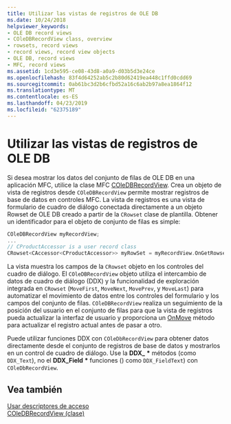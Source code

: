 ```yaml
---
title: Utilizar las vistas de registros de OLE DB
ms.date: 10/24/2018
helpviewer_keywords:
- OLE DB record views
- COleDBRecordView class, overview
- rowsets, record views
- record views, record view objects
- OLE DB, record views
- MFC, record views
ms.assetid: 1cd3e595-ce08-43d8-a0a9-d03b5d3e24ce
ms.openlocfilehash: 83f4d64252ab5c2b80d62419ea448c1ffd0cdd69
ms.sourcegitcommit: 0ab61bc3d2b6cfbd52a16c6ab2b97a8ea1864f12
ms.translationtype: MT
ms.contentlocale: es-ES
ms.lasthandoff: 04/23/2019
ms.locfileid: "62375189"
---
```

# <a name="using-ole-db-record-views"></a>Utilizar las vistas de registros de OLE DB

Si desea mostrar los datos del conjunto de filas de OLE DB en una aplicación MFC, utilice la clase MFC [COleDBRecordView](../../mfc/reference/coledbrecordview-class.md). Crea un objeto de vista de registros desde `COleDBRecordView` permite mostrar registros de base de datos en controles MFC. La vista de registros es una vista de formulario de cuadro de diálogo conectada directamente a un objeto Rowset de OLE DB creado a partir de la `CRowset` clase de plantilla. Obtener un identificador para el objeto de conjunto de filas es simple:

```cpp
COleDBRecordView myRecordView;
...
// CProductAccessor is a user record class
CRowset<CAccessor<CProductAccessor>> myRowSet = myRecordView.OnGetRowset();
```

La vista muestra los campos de la `CRowset` objeto en los controles del cuadro de diálogo. El `COleDBRecordView` objeto utiliza el intercambio de datos de cuadro de diálogo (DDX) y la funcionalidad de exploración integrada en `CRowset` (`MoveFirst`, `MoveNext`, `MovePrev`, y `MoveLast`) para automatizar el movimiento de datos entre los controles del formulario y los campos del conjunto de filas. `COleDBRecordView` realiza un seguimiento de la posición del usuario en el conjunto de filas para que la vista de registros pueda actualizar la interfaz de usuario y proporciona un [OnMove](../../mfc/reference/coledbrecordview-class.md#onmove) método para actualizar el registro actual antes de pasar a otro.

Puede utilizar funciones DDX con `COleDbRecordView` para obtener datos directamente desde el conjunto de registros de base de datos y mostrarlos en un control de cuadro de diálogo. Use la **DDX_** <strong>\*</strong> métodos (como `DDX_Text`), no el **DDX_Field** <strong>\*</strong> funciones () como `DDX_FieldText`) con `COleDbRecordView`.

## <a name="see-also"></a>Vea también

[Usar descriptores de acceso](../../data/oledb/using-accessors.md)<br/>
[COleDBRecordView (clase)](../../mfc/reference/coledbrecordview-class.md)<br/>
